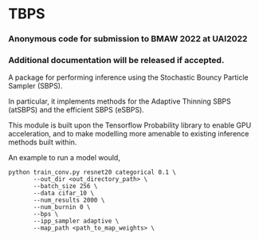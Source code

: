 # TBPS

### Anonymous code for submission to BMAW 2022 at UAI2022
### Additional documentation will be released if accepted.


A package for performing inference using the Stochastic Bouncy Particle Sampler (SBPS).

In particular, it implements methods for the Adaptive Thinning SBPS (atSBPS) and the efficient SBPS (eSBPS).


This module is built upon the Tensorflow Probability library to enable GPU acceleration, and to make modelling more amenable to existing inference methods built within.

An example to run a model would,


``` shell
python train_conv.py resnet20 categorical 0.1 \
       --out_dir <out_directory_path> \
       --batch_size 256 \
       --data cifar_10 \
       --num_results 2000 \
       --num_burnin 0 \
       --bps \
       --ipp_sampler adaptive \
       --map_path <path_to_map_weights> \
```
